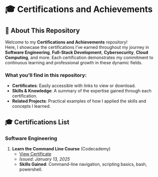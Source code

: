 # 🎓 Certifications and Achievements

## 📜 About This Repository
Welcome to my **Certifications and Achievements** repository!  
Here, I showcase the certifications I’ve earned throughout my journey in **Software Engineering**, **Full-Stack Development**, **Cybersecurity**, **Cloud Computing**, and more. Each certification demonstrates my commitment to continuous learning and professional growth in these dynamic fields.

### What you’ll find in this repository:
- **Certificates**: Easily accessible with links to view or download.
- **Skills & Knowledge**: A summary of the expertise gained through each certification.
- **Related Projects**: Practical examples of how I applied the skills and concepts I learned.

## 🎓 Certifications List

### Software Engineering
1. **Learn the Command Line Course** (Codecademy)  
   - [View Certificate](https://github.com/JeremyInCode/Certifications/assets/Command_Line_Certification.png)  
   - *Issued: January 13, 2025*  
   - **Skills Gained**: Command-line navigation, scripting basics, bash, powershell.
